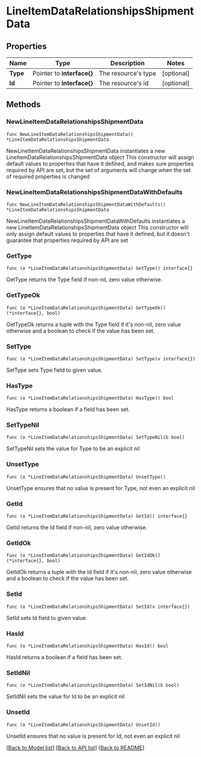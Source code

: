 # LineItemDataRelationshipsShipmentData

## Properties

Name | Type | Description | Notes
------------ | ------------- | ------------- | -------------
**Type** | Pointer to **interface{}** | The resource&#39;s type | [optional] 
**Id** | Pointer to **interface{}** | The resource&#39;s id | [optional] 

## Methods

### NewLineItemDataRelationshipsShipmentData

`func NewLineItemDataRelationshipsShipmentData() *LineItemDataRelationshipsShipmentData`

NewLineItemDataRelationshipsShipmentData instantiates a new LineItemDataRelationshipsShipmentData object
This constructor will assign default values to properties that have it defined,
and makes sure properties required by API are set, but the set of arguments
will change when the set of required properties is changed

### NewLineItemDataRelationshipsShipmentDataWithDefaults

`func NewLineItemDataRelationshipsShipmentDataWithDefaults() *LineItemDataRelationshipsShipmentData`

NewLineItemDataRelationshipsShipmentDataWithDefaults instantiates a new LineItemDataRelationshipsShipmentData object
This constructor will only assign default values to properties that have it defined,
but it doesn't guarantee that properties required by API are set

### GetType

`func (o *LineItemDataRelationshipsShipmentData) GetType() interface{}`

GetType returns the Type field if non-nil, zero value otherwise.

### GetTypeOk

`func (o *LineItemDataRelationshipsShipmentData) GetTypeOk() (*interface{}, bool)`

GetTypeOk returns a tuple with the Type field if it's non-nil, zero value otherwise
and a boolean to check if the value has been set.

### SetType

`func (o *LineItemDataRelationshipsShipmentData) SetType(v interface{})`

SetType sets Type field to given value.

### HasType

`func (o *LineItemDataRelationshipsShipmentData) HasType() bool`

HasType returns a boolean if a field has been set.

### SetTypeNil

`func (o *LineItemDataRelationshipsShipmentData) SetTypeNil(b bool)`

 SetTypeNil sets the value for Type to be an explicit nil

### UnsetType
`func (o *LineItemDataRelationshipsShipmentData) UnsetType()`

UnsetType ensures that no value is present for Type, not even an explicit nil
### GetId

`func (o *LineItemDataRelationshipsShipmentData) GetId() interface{}`

GetId returns the Id field if non-nil, zero value otherwise.

### GetIdOk

`func (o *LineItemDataRelationshipsShipmentData) GetIdOk() (*interface{}, bool)`

GetIdOk returns a tuple with the Id field if it's non-nil, zero value otherwise
and a boolean to check if the value has been set.

### SetId

`func (o *LineItemDataRelationshipsShipmentData) SetId(v interface{})`

SetId sets Id field to given value.

### HasId

`func (o *LineItemDataRelationshipsShipmentData) HasId() bool`

HasId returns a boolean if a field has been set.

### SetIdNil

`func (o *LineItemDataRelationshipsShipmentData) SetIdNil(b bool)`

 SetIdNil sets the value for Id to be an explicit nil

### UnsetId
`func (o *LineItemDataRelationshipsShipmentData) UnsetId()`

UnsetId ensures that no value is present for Id, not even an explicit nil

[[Back to Model list]](../README.md#documentation-for-models) [[Back to API list]](../README.md#documentation-for-api-endpoints) [[Back to README]](../README.md)



